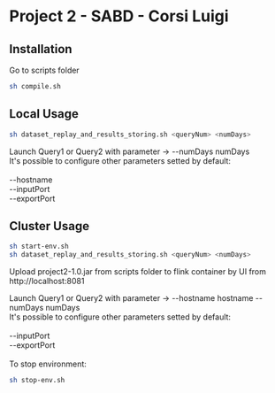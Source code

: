 # Project 2 - SABD - Corsi Luigi

## Installation

Go to scripts folder

```bash
sh compile.sh
```

## Local Usage

```bash
sh dataset_replay_and_results_storing.sh <queryNum> <numDays>
```
Launch Query1 or Query2 with parameter -> --numDays numDays
<br>It's possible to configure other parameters setted by default:
<br><br>--hostname 
<br>--inputPort
<br>--exportPort

## Cluster Usage

```bash
sh start-env.sh
sh dataset_replay_and_results_storing.sh <queryNum> <numDays>
```
Upload project2-1.0.jar from scripts folder to flink container by UI from http://localhost:8081 

Launch Query1 or Query2 with parameter -> --hostname hostname --numDays numDays
<br>It's possible to configure other parameters setted by default: 
<br><br>--inputPort
<br>--exportPort
<br>
<br>To stop environment:

```bash
sh stop-env.sh
```
